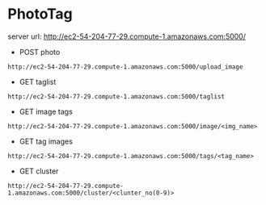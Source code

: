 # PhotoTag

server url: http://ec2-54-204-77-29.compute-1.amazonaws.com:5000/

* POST photo
```
http://ec2-54-204-77-29.compute-1.amazonaws.com:5000/upload_image
```

* GET taglist
```
http://ec2-54-204-77-29.compute-1.amazonaws.com:5000/taglist
```

* GET image tags
```
http://ec2-54-204-77-29.compute-1.amazonaws.com:5000/image/<img_name>
```

* GET tag images
```
http://ec2-54-204-77-29.compute-1.amazonaws.com:5000/tags/<tag_name>
```

* GET cluster
```
http://ec2-54-204-77-29.compute-1.amazonaws.com:5000/cluster/<clunter_no(0-9)>
```
